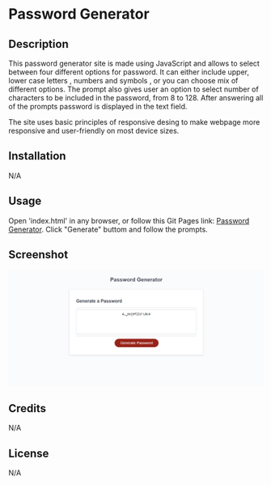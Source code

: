 # Password Generator

## Description

This password generator site is made using JavaScript and allows to select between four different options for password. It can either include upper, lower case letters , numbers and symbols , or you can choose mix of different options. The prompt also gives user an option to select number of characters to be included in the password, from 8 to 128. After answering all of the prompts password is displayed in the text field.

 The site uses basic principles of responsive desing to make webpage more responsive and user-friendly on most device sizes.

## Installation

N/A

## Usage

Open 'index.html' in any browser, or follow this Git Pages link: [Password Generator](https://aldu1n.github.io/password-generator/). Click "Generate" buttom and follow the prompts.

## Screenshot

![Screenshot of website](Screenshot.png)

## Credits

N/A

## License

N/A